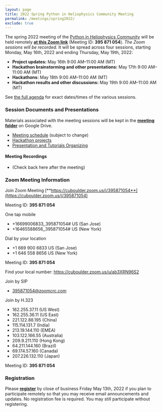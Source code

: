 ```yaml
---
layout: page
title: 2022 Spring Python in Heliophysics Community Meeting
permalink: /meetings/spring2022/
exclude: true
---
```


The spring 2022 meeting of the [Python in Heliophysics Community](http://heliopython.org) will be held remotely [**at this Zoom link**](https://cuboulder.zoom.us/j/395871054) (Meeting ID: **395 871 054**). _The Zoom sessions will be recorded._ It will be spread across four sessions, starting Monday, May 16th, 2022 and ending Thursday, May 19th, 2022:

 - **Project updates:** May 16th 9:00 AM–11:00 AM (MT)
 - **Hackathon brainstorming and other presentations:** May 17th 9:00 AM–11:00 AM (MT)
 - **Hackathons:** May 18th 9:00 AM–11:00 AM (MT)
 - **Hackathon results and other discussions:** May 19th 9:00 AM–11:00 AM (MT)

See [the full agenda](https://docs.google.com/spreadsheets/d/1J5bex4gwXKg2gAqW-XWx9GftTPlDtH-4JKFOdURCb5s/edit?usp=sharing) for exact dates/times of the various sessions. 

### Session Documents and Presentations

Materials associated with the meeting sessions will be kept in the [**meeting folder**](https://drive.google.com/drive/folders/1CCI5OSGNFcJwzpzgxaQMo8_s_oRN9j1o?usp=sharing) on Google Drive.

 - [Meeting schedule](https://docs.google.com/spreadsheets/d/1J5bex4gwXKg2gAqW-XWx9GftTPlDtH-4JKFOdURCb5s/edit?usp=sharing) (subject to change)
 - [Hackathon projects](https://docs.google.com/spreadsheets/d/15ebuF2yN6zyfaFpCpoSWtoUdIjOZpx1KrzeiANEMRPk/edit?usp=sharing)
 - [Presentation and Tutorials Organizing](https://docs.google.com/spreadsheets/d/17RD7IS4Clw2GFGnqp3nCzYRdEVTG3vCMR8riZ4qgLCg/edit?usp=sharing)

#### Meeting Recordings

 - (Check back here after the meeting)

### Zoom Meeting Information

Join Zoom Meeting
[**https://cuboulder.zoom.us/j/395871054**](https://cuboulder.zoom.us/j/395871054)

Meeting ID: **395 871 054**

One tap mobile
 - +16699006833,,395871054# US (San Jose)
 - +16465588656,,395871054# US (New York)

Dial by your location
 - +1 669 900 6833 US (San Jose)
 - +1 646 558 8656 US (New York)

Meeting ID: **395 871 054**

Find your local number: https://cuboulder.zoom.us/u/ab3XRN96S2

Join by SIP
 - 395871054@zoomcrc.com

Join by H.323
 - 162.255.37.11 (US West)
 - 162.255.36.11 (US East)
 - 221.122.88.195 (China)
 - 115.114.131.7 (India)
 - 213.19.144.110 (EMEA)
 - 103.122.166.55 (Australia)
 - 209.9.211.110 (Hong Kong)
 - 64.211.144.160 (Brazil)
 - 69.174.57.160 (Canada)
 - 207.226.132.110 (Japan)
 
Meeting ID: **395 871 054**  

### Registration

Please [**register**](https://forms.gle/HxgkVDJB9AKZjr7e6) by close of business Friday May 13th, 2022 if you plan to participate remotely so that you may receive email announcements and updates.  No registration fee is required.  You may still participate without registering.
